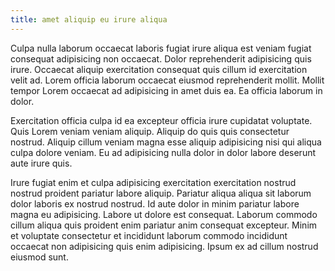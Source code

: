```yaml
---
title: amet aliquip eu irure aliqua
---
```


Culpa nulla laborum occaecat laboris fugiat irure aliqua est veniam fugiat consequat adipisicing non occaecat. Dolor reprehenderit adipisicing quis irure. Occaecat aliquip exercitation consequat quis cillum id exercitation velit ad. Lorem officia laborum occaecat eiusmod reprehenderit mollit. Mollit tempor Lorem occaecat ad adipisicing in amet duis ea. Ea officia laborum in dolor.

Exercitation officia culpa id ea excepteur officia irure cupidatat voluptate. Quis Lorem veniam veniam aliquip. Aliquip do quis quis consectetur nostrud. Aliquip cillum veniam magna esse aliquip adipisicing nisi qui aliqua culpa dolore veniam. Eu ad adipisicing nulla dolor in dolor labore deserunt aute irure quis.

Irure fugiat enim et culpa adipisicing exercitation exercitation nostrud nostrud proident pariatur labore aliquip. Pariatur aliqua aliqua sit laborum dolor laboris ex nostrud nostrud. Id aute dolor in minim pariatur labore magna eu adipisicing. Labore ut dolore est consequat. Laborum commodo cillum aliqua quis proident enim pariatur anim consequat excepteur. Minim et voluptate consectetur et incididunt laborum commodo incididunt occaecat non adipisicing quis enim adipisicing. Ipsum ex ad cillum nostrud eiusmod sunt.